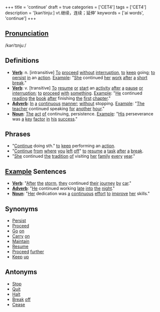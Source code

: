+++
title = 'continue'
draft = true
categories = ['CET4']
tags = ['CET4']
description = '[kənˈtinjuː] vt.继续，连续；延伸'
keywords = ['ai words', 'continue']
+++

## [Pronunciation](/en/post/pronunciation/)
/kənˈtɪnjuː/

## Definitions
- **[Verb](/en/post/verb/)**: n. [intransitive] [To](/en/post/to/) [proceed](/en/post/proceed/) [without](/en/post/without/) [interruption](/en/post/interruption/), [to](/en/post/to/) [keep](/en/post/keep/) going; [to](/en/post/to/) [persist](/en/post/persist/) [in](/en/post/in/) an [action](/en/post/action/). [Example](/en/post/example/): "[She](/en/post/she/) continued [her](/en/post/her/) [work](/en/post/work/) [after](/en/post/after/) [a](/en/post/a/) [short](/en/post/short/) [break](/en/post/break/)."
- **[Verb](/en/post/verb/)**: v. [transitive] [To](/en/post/to/) [resume](/en/post/resume/) [or](/en/post/or/) [start](/en/post/start/) an [activity](/en/post/activity/) [after](/en/post/after/) [a](/en/post/a/) [pause](/en/post/pause/) [or](/en/post/or/) [interruption](/en/post/interruption/); [to](/en/post/to/) [proceed](/en/post/proceed/) [with](/en/post/with/) [something](/en/post/something/). [Example](/en/post/example/): "[He](/en/post/he/) continued [reading](/en/post/reading/) [the](/en/post/the/) [book](/en/post/book/) [after](/en/post/after/) finishing [the](/en/post/the/) [first](/en/post/first/) [chapter](/en/post/chapter/)."
- **[Adverb](/en/post/adverb/)**: [In](/en/post/in/) [a](/en/post/a/) [continuous](/en/post/continuous/) [manner](/en/post/manner/); [without](/en/post/without/) stopping. [Example](/en/post/example/): "[The](/en/post/the/) [teacher](/en/post/teacher/) continued speaking [for](/en/post/for/) [another](/en/post/another/) [hour](/en/post/hour/)."
- **[Noun](/en/post/noun/)**: [The](/en/post/the/) [act](/en/post/act/) [of](/en/post/of/) continuing, persistence. [Example](/en/post/example/): "[His](/en/post/his/) perseverance was [a](/en/post/a/) [key](/en/post/key/) [factor](/en/post/factor/) [in](/en/post/in/) [his](/en/post/his/) [success](/en/post/success/)."

## Phrases
- "[Continue](/en/post/continue/) doing sth." [to](/en/post/to/) [keep](/en/post/keep/) performing an [action](/en/post/action/).
- "[Continue](/en/post/continue/) [from](/en/post/from/) [where](/en/post/where/) [you](/en/post/you/) [left](/en/post/left/) [off](/en/post/off/)" [to](/en/post/to/) [resume](/en/post/resume/) [a](/en/post/a/) [task](/en/post/task/) [after](/en/post/after/) [a](/en/post/a/) [break](/en/post/break/).
- "[She](/en/post/she/) continued [the](/en/post/the/) [tradition](/en/post/tradition/) [of](/en/post/of/) visiting [her](/en/post/her/) [family](/en/post/family/) [every](/en/post/every/) [year](/en/post/year/)."

## [Example](/en/post/example/) Sentences
- **[Verb](/en/post/verb/)**: "[After](/en/post/after/) [the](/en/post/the/) [storm](/en/post/storm/), [they](/en/post/they/) continued [their](/en/post/their/) [journey](/en/post/journey/) [by](/en/post/by/) [car](/en/post/car/)."
- **[Adverb](/en/post/adverb/)**: "[He](/en/post/he/) continued working [late](/en/post/late/) [into](/en/post/into/) [the](/en/post/the/) [night](/en/post/night/)."
- **[Noun](/en/post/noun/)**: "[Her](/en/post/her/) dedication was [a](/en/post/a/) [continuous](/en/post/continuous/) [effort](/en/post/effort/) [to](/en/post/to/) [improve](/en/post/improve/) [her](/en/post/her/) skills."

## Synonyms
- [Persist](/en/post/persist/)
- [Proceed](/en/post/proceed/)
- [Go](/en/post/go/) [on](/en/post/on/)
- [Carry](/en/post/carry/) [on](/en/post/on/)
- [Maintain](/en/post/maintain/)
- [Resume](/en/post/resume/)
- [Proceed](/en/post/proceed/) [further](/en/post/further/)
- [Keep](/en/post/keep/) [up](/en/post/up/)

## Antonyms
- [Stop](/en/post/stop/)
- [Quit](/en/post/quit/)
- [Halt](/en/post/halt/)
- [Break](/en/post/break/) [off](/en/post/off/)
- [Cease](/en/post/cease/)
